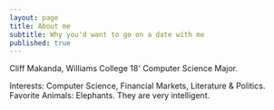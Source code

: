 ```yaml
---
layout: page
title: About me
subtitle: Why you'd want to go on a date with me
published: true
---
```


Cliff Makanda, 
Williams College 18'
Computer Science Major.

Interests: Computer Science, Financial Markets, Literature & Politics.
Favorite Animals: Elephants. They are very intelligent.
